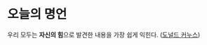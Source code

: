 <h1>오늘의 명언</h1> 
우리 모두는 <strong>자신의 힘</strong>으로 발견한 내용을 가장 쉽게 익힌다. 
(<a href="https://ko.wikipedia.org/wiki/%EB%8F%84%EB%84%90%EB%93%9C_%EC%BB%A4%EB%88%84%EC%8A%A4" target="_blank" title="전설적인 프로그래머">도널드 커누스</a>)
